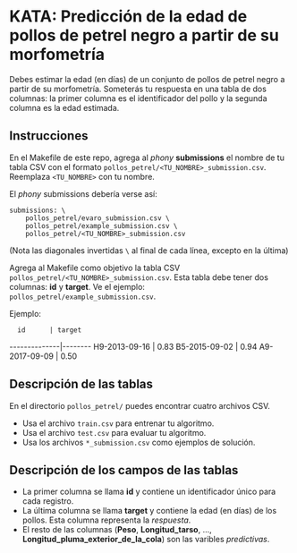 # KATA: Predicción de la edad de pollos de petrel negro a partir de su morfometría

Debes estimar la edad (en días) de un conjunto de pollos de petrel negro a partir de su morfometría.
Someterás tu respuesta en una tabla de dos columnas: la primer columna es el identificador del pollo
y la segunda columna es la edad estimada.

## Instrucciones

En el Makefile de este repo, agrega al _phony_ **submissions** el nombre de tu tabla CSV con el
formato `pollos_petrel/<TU_NOMBRE>_submission.csv`. Reemplaza `<TU_NOMBRE>` con tu nombre.

El _phony_ submissions debería verse así:

```
submissions: \
    pollos_petrel/evaro_submission.csv \
    pollos_petrel/example_submission.csv \
    pollos_petrel/<TU_NOMBRE>_submission.csv
```

(Nota las diagonales invertidas `\` al final de cada línea, excepto en la última)

Agrega al Makefile como objetivo la tabla CSV `pollos_petrel/<TU_NOMBRE>_submission.csv`. Esta tabla
debe tener dos columnas: **id** y **target**. Ve el ejemplo: `pollos_petrel/example_submission.csv`.

Ejemplo:

      id      | target
--------------|--------
H9-2013-09-16 |  0.83
B5-2015-09-02 |  0.94
A9-2017-09-09 |  0.50

## Descripción de las tablas
En el directorio `pollos_petrel/` puedes encontrar cuatro archivos CSV.

- Usa el archivo `train.csv` para entrenar tu algoritmo.
- Usa el archivo `test.csv` para evaluar tu algoritmo.
- Usa los archivos `*_submission.csv` como ejemplos de solución.

## Descripción de los campos de las tablas
- La primer columna se llama **id** y contiene un identificador único para cada registro.
- La última columna se llama **target** y contiene la edad (en días) de los pollos. Esta columna
  representa la _respuesta_.
- El resto de las columnas (**Peso**, **Longitud_tarso**, ...,
  **Longitud_pluma_exterior_de_la_cola**) son las varibles _predictivas_.
